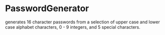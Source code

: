 # PasswordGenerator
generates 16 character passwords from a selection of upper case and lower case alphabet characters, 0 - 9 integers, and 5 special characters.
